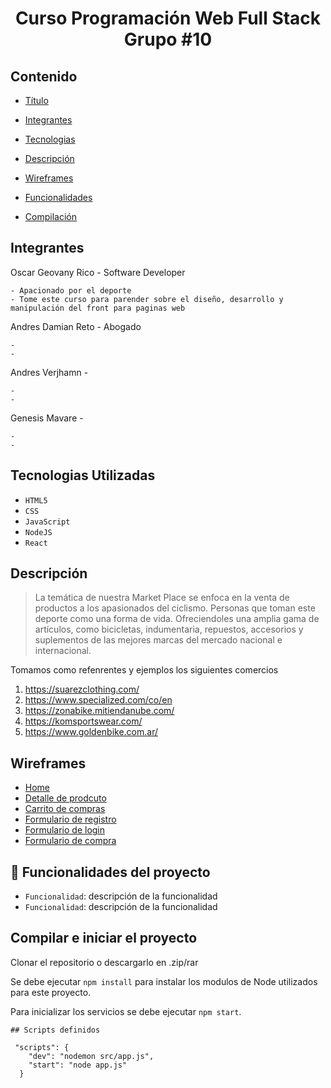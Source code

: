 # <h1 align="center" > Curso Programación Web Full Stack Grupo #10 </h1>


## Contenido


- [Título](#programación-web-full-stack)

- [Integrantes](#integrantes)

- [Tecnologias](#tecnologias-utilizadas)

- [Descripción](#descripción)

- [Wireframes](#wireframes)

- [Funcionalidades](#hammer-funcionalidades-del-proyecto)

- [Compilación](#compilar-e-iniciar-el-proyecto)


## Integrantes

Oscar Geovany Rico - Software Developer

```
- Apacionado por el deporte
- Tome este curso para parender sobre el diseño, desarrollo y manipulación del front para paginas web
```

Andres Damian Reto - Abogado

```
- 
- 
```

Andres Verjhamn - 


```
- 
- 
```

Genesis Mavare - 


```
- 
- 
```


## Tecnologias Utilizadas


 - `HTML5` <i class="fa-brands fa-html5"></i>
 - `CSS` <i class="fa-brands fa-css3"></i>
 - `JavaScript` <i class="fa-brands fa-square-js"></i>
 - `NodeJS` <i class="fa-brands fa-node"></i>
 - `React` <i class="fa-brands fa-react"></i>

 ## Descripción
 
> La temática de nuestra Market Place se enfoca en la venta de productos a los apasionados del ciclismo.
Personas que toman este deporte como una forma de vida. Ofreciendoles una amplia gama de artículos, como bicicletas, indumentaria, repuestos, accesorios y suplementos de las mejores marcas del mercado nacional e internacional.

Tomamos como refenrentes y ejemplos los siguientes comercios

1. https://suarezclothing.com/
2. https://www.specialized.com/co/en
3. https://zonabike.mitiendanube.com/
4. https://komsportswear.com/
5. https://www.goldenbike.com.ar/


## Wireframes


- <a href="https://drive.google.com/drive/folders/1TGU1ea-md7RgblYSQ603x-BeZuRYHEFV?usp=share_link" target="_blank">Home</a>
- <a href="https://drive.google.com/drive/folders/1TGU1ea-md7RgblYSQ603x-BeZuRYHEFV?usp=share_link" target="_blank">Detalle de prodcuto</a>
- <a href="https://drive.google.com/drive/folders/1TGU1ea-md7RgblYSQ603x-BeZuRYHEFV?usp=share_link" target="_blank">Carrito de compras</a>
- <a href="https://drive.google.com/drive/folders/1TGU1ea-md7RgblYSQ603x-BeZuRYHEFV?usp=share_link" target="_blank">Formulario de registro</a>
- <a href="https://drive.google.com/drive/folders/1TGU1ea-md7RgblYSQ603x-BeZuRYHEFV?usp=share_link" target="_blank">Formulario de login</a>
- <a href="https://drive.google.com/drive/folders/1TGU1ea-md7RgblYSQ603x-BeZuRYHEFV?usp=share_link" target="_blank">Formulario de compra</a>


## :hammer: Funcionalidades del proyecto


- `Funcionalidad`: descripción de la funcionalidad
- `Funcionalidad`: descripción de la funcionalidad



## Compilar e iniciar el proyecto

Clonar el repositorio o descargarlo en .zip/rar

Se debe ejecutar `npm install` para instalar los modulos de Node utilizados para este proyecto. 

Para inicializar los servicios se debe ejecutar `npm start`.

```
## Scripts definidos

 "scripts": {
    "dev": "nodemon src/app.js",
    "start": "node app.js"
  }

```
